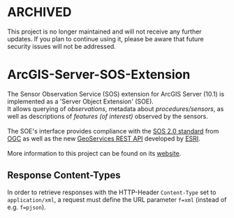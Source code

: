 # ARCHIVED

This project is no longer maintained and will not receive any further updates. If you plan to continue using it, please be aware that future security issues will not be addressed.

# ArcGIS-Server-SOS-Extension

The Sensor Observation Service (SOS) extension for ArcGIS Server (10.1) is implemented as a 'Server Object Extension' (SOE).
<br>
It allows querying of <i>observations</i>, metadata about <i>procedures/sensors</i>, as well as descriptions of <i>features (of interest)</i> observed by the sensors.
<br>
<br>
The SOE's interface provides compliance with the <a href='http://www.opengeospatial.org/standards/sos'>SOS 2.0 standard</a>
from <a href='http://www.opengeospatial.org'>OGC</a>
as well as the new <a href='http://help.arcgis.com/en/arcgisserver/10.0/apis/rest/index.html'>GeoServices REST API</a> developed by <a href='http://www.esri.com'>ESRI</a>.
<br>
<br>
More information to this project can be found on its <a href='http://52north.org/communities/sensorweb/sosSOE/index.html'>website</a>.

## Response Content-Types

In order to retrieve responses with the HTTP-Header `Content-Type` set to `application/xml`, a request must define the URL parameter `f=xml` (instead of e.g. `f=pjson`). 

